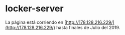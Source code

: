 # locker-server

La página está corriendo en [http://178.128.216.229/](http://178.128.216.229/) hasta finales de Julio del 2019.
